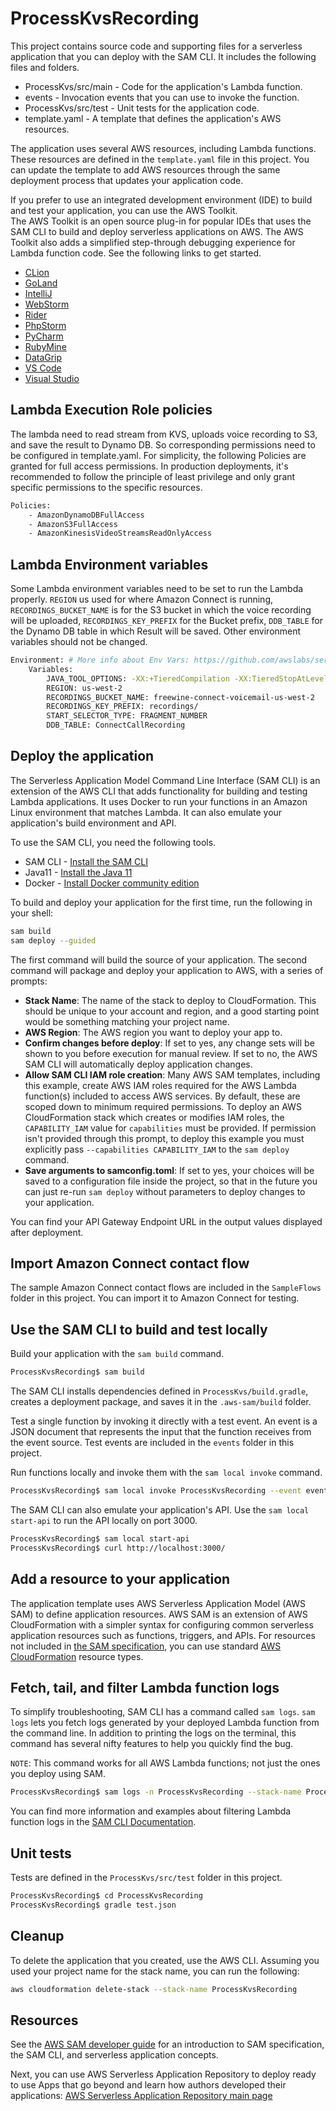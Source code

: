 # ProcessKvsRecording

This project contains source code and supporting files for a serverless application that you can deploy with the SAM CLI. It includes the following files and folders.

- ProcessKvs/src/main - Code for the application's Lambda function.
- events - Invocation events that you can use to invoke the function.
- ProcessKvs/src/test - Unit tests for the application code. 
- template.yaml - A template that defines the application's AWS resources.

The application uses several AWS resources, including Lambda functions. These resources are defined in the `template.yaml` file in this project. You can update the template to add AWS resources through the same deployment process that updates your application code.

If you prefer to use an integrated development environment (IDE) to build and test your application, you can use the AWS Toolkit.  
The AWS Toolkit is an open source plug-in for popular IDEs that uses the SAM CLI to build and deploy serverless applications on AWS. The AWS Toolkit also adds a simplified step-through debugging experience for Lambda function code. See the following links to get started.

* [CLion](https://docs.aws.amazon.com/toolkit-for-jetbrains/latest/userguide/welcome.html)
* [GoLand](https://docs.aws.amazon.com/toolkit-for-jetbrains/latest/userguide/welcome.html)
* [IntelliJ](https://docs.aws.amazon.com/toolkit-for-jetbrains/latest/userguide/welcome.html)
* [WebStorm](https://docs.aws.amazon.com/toolkit-for-jetbrains/latest/userguide/welcome.html)
* [Rider](https://docs.aws.amazon.com/toolkit-for-jetbrains/latest/userguide/welcome.html)
* [PhpStorm](https://docs.aws.amazon.com/toolkit-for-jetbrains/latest/userguide/welcome.html)
* [PyCharm](https://docs.aws.amazon.com/toolkit-for-jetbrains/latest/userguide/welcome.html)
* [RubyMine](https://docs.aws.amazon.com/toolkit-for-jetbrains/latest/userguide/welcome.html)
* [DataGrip](https://docs.aws.amazon.com/toolkit-for-jetbrains/latest/userguide/welcome.html)
* [VS Code](https://docs.aws.amazon.com/toolkit-for-vscode/latest/userguide/welcome.html)
* [Visual Studio](https://docs.aws.amazon.com/toolkit-for-visual-studio/latest/user-guide/welcome.html)

## Lambda Execution Role policies
The lambda need to read stream from KVS, uploads voice recording to S3, and save the result to Dynamo DB. So corresponding permissions need to be configured in template.yaml. For simplicity, the following Policies are granted for full access permissions. In production deployments, it's recommended to follow the principle of least privilege and only grant specific permissions to the specific resources.
```bash
Policies:
    - AmazonDynamoDBFullAccess
    - AmazonS3FullAccess
    - AmazonKinesisVideoStreamsReadOnlyAccess
```

## Lambda Environment variables
Some Lambda environment variables need to be set to run the Lambda properly. `REGION` us used for where Amazon Connect is running, `RECORDINGS_BUCKET_NAME` is for the S3 bucket in which the voice recording will be uploaded, `RECORDINGS_KEY_PREFIX` for the Bucket prefix, `DDB_TABLE` for the Dynamo DB table in which Result will be saved. Other environment variables should not be changed.
```bash
Environment: # More info about Env Vars: https://github.com/awslabs/serverless-application-model/blob/master/versions/2016-10-31.md#environment-object
    Variables:
        JAVA_TOOL_OPTIONS: -XX:+TieredCompilation -XX:TieredStopAtLevel=1 # More info about tiered compilation https://aws.amazon.com/blogs/compute/optimizing-aws-lambda-function-performance-for-java/
        REGION: us-west-2
        RECORDINGS_BUCKET_NAME: freewine-connect-voicemail-us-west-2
        RECORDINGS_KEY_PREFIX: recordings/
        START_SELECTOR_TYPE: FRAGMENT_NUMBER
        DDB_TABLE: ConnectCallRecording
```

## Deploy the application

The Serverless Application Model Command Line Interface (SAM CLI) is an extension of the AWS CLI that adds functionality for building and testing Lambda applications. It uses Docker to run your functions in an Amazon Linux environment that matches Lambda. It can also emulate your application's build environment and API.

To use the SAM CLI, you need the following tools.

* SAM CLI - [Install the SAM CLI](https://docs.aws.amazon.com/serverless-application-model/latest/developerguide/serverless-sam-cli-install.html)
* Java11 - [Install the Java 11](https://docs.aws.amazon.com/corretto/latest/corretto-11-ug/downloads-list.html)
* Docker - [Install Docker community edition](https://hub.docker.com/search/?type=edition&offering=community)

To build and deploy your application for the first time, run the following in your shell:

```bash
sam build
sam deploy --guided
```

The first command will build the source of your application. The second command will package and deploy your application to AWS, with a series of prompts:

* **Stack Name**: The name of the stack to deploy to CloudFormation. This should be unique to your account and region, and a good starting point would be something matching your project name.
* **AWS Region**: The AWS region you want to deploy your app to.
* **Confirm changes before deploy**: If set to yes, any change sets will be shown to you before execution for manual review. If set to no, the AWS SAM CLI will automatically deploy application changes.
* **Allow SAM CLI IAM role creation**: Many AWS SAM templates, including this example, create AWS IAM roles required for the AWS Lambda function(s) included to access AWS services. By default, these are scoped down to minimum required permissions. To deploy an AWS CloudFormation stack which creates or modifies IAM roles, the `CAPABILITY_IAM` value for `capabilities` must be provided. If permission isn't provided through this prompt, to deploy this example you must explicitly pass `--capabilities CAPABILITY_IAM` to the `sam deploy` command.
* **Save arguments to samconfig.toml**: If set to yes, your choices will be saved to a configuration file inside the project, so that in the future you can just re-run `sam deploy` without parameters to deploy changes to your application.

You can find your API Gateway Endpoint URL in the output values displayed after deployment.

## Import Amazon Connect contact flow
The sample Amazon Connect contact flows are included in the `SampleFlows` folder in this project. You can import it to Amazon Connect for testing.


## Use the SAM CLI to build and test locally

Build your application with the `sam build` command.

```bash
ProcessKvsRecording$ sam build
```

The SAM CLI installs dependencies defined in `ProcessKvs/build.gradle`, creates a deployment package, and saves it in the `.aws-sam/build` folder.

Test a single function by invoking it directly with a test event. An event is a JSON document that represents the input that the function receives from the event source. Test events are included in the `events` folder in this project.

Run functions locally and invoke them with the `sam local invoke` command.

```bash
ProcessKvsRecording$ sam local invoke ProcessKvsRecording --event events/event.json
```

The SAM CLI can also emulate your application's API. Use the `sam local start-api` to run the API locally on port 3000.

```bash
ProcessKvsRecording$ sam local start-api
ProcessKvsRecording$ curl http://localhost:3000/
```

## Add a resource to your application
The application template uses AWS Serverless Application Model (AWS SAM) to define application resources. AWS SAM is an extension of AWS CloudFormation with a simpler syntax for configuring common serverless application resources such as functions, triggers, and APIs. For resources not included in [the SAM specification](https://github.com/awslabs/serverless-application-model/blob/master/versions/2016-10-31.md), you can use standard [AWS CloudFormation](https://docs.aws.amazon.com/AWSCloudFormation/latest/UserGuide/aws-template-resource-type-ref.html) resource types.

## Fetch, tail, and filter Lambda function logs

To simplify troubleshooting, SAM CLI has a command called `sam logs`. `sam logs` lets you fetch logs generated by your deployed Lambda function from the command line. In addition to printing the logs on the terminal, this command has several nifty features to help you quickly find the bug.

`NOTE`: This command works for all AWS Lambda functions; not just the ones you deploy using SAM.

```bash
ProcessKvsRecording$ sam logs -n ProcessKvsRecording --stack-name ProcessKvsRecording --tail
```

You can find more information and examples about filtering Lambda function logs in the [SAM CLI Documentation](https://docs.aws.amazon.com/serverless-application-model/latest/developerguide/serverless-sam-cli-logging.html).

## Unit tests

Tests are defined in the `ProcessKvs/src/test` folder in this project.

```bash
ProcessKvsRecording$ cd ProcessKvsRecording
ProcessKvsRecording$ gradle test.json
```

## Cleanup

To delete the application that you created, use the AWS CLI. Assuming you used your project name for the stack name, you can run the following:

```bash
aws cloudformation delete-stack --stack-name ProcessKvsRecording
```

## Resources

See the [AWS SAM developer guide](https://docs.aws.amazon.com/serverless-application-model/latest/developerguide/what-is-sam.html) for an introduction to SAM specification, the SAM CLI, and serverless application concepts.

Next, you can use AWS Serverless Application Repository to deploy ready to use Apps that go beyond and learn how authors developed their applications: [AWS Serverless Application Repository main page](https://aws.amazon.com/serverless/serverlessrepo/)
